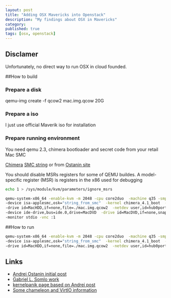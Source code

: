 ```yaml
---
layout: post
title: "Adding OSX Mavericks into Openstack"
description: "My findings about OSX in Mavericks"
category: 
published: true
tags: [osx, openstack]
---
```


## Disclamer

Unfortunately, no direct way to run OSX in cloud founded.


##How to build

### Prepare a disk
qemu-img create -f qcow2 mac.img.qcow 20G

### Prepare a iso
I just use official Maverik iso for installation

### Prepare running environment

You need qemu 2.3, chimera bootloader and secret code from your retail Mac SMC

[Chimera](http://www.tonymacx86.com/downloads.php?do=file&id=258)
[SMC string](http://www.osxbook.com/book/bonus/chapter7/tpmdrmmyth/) or from  [Ostanin site](http://blog.ostanin.org/2014/02/11/playing-with-mac-os-x-on-kvm/)


You should disable MSRs registers for some of QEMU buildes. A model-specific register (MSR) is registers in the x86 used for debugging

```bash
echo 1 > /sys/module/kvm/parameters/ignore_msrs
```



```bash
qemu-system-x86_64 -enable-kvm -m 2048 -cpu core2duo  -machine q35 -smp 4,cores=2  -usb -device usb-kbd -device usb-mouse \
-device isa-applesmc,osk="string_from_smc"  -kernel chimera_4.1_boot  -smbios type=2  -device ide-drive,bus=ide.2,drive=MacHDD \
-drive id=MacHDD,if=none,file=./mac.img.qcow2  -netdev user,id=hub0port0  -device e1000-82545em,netdev=hub0port0,id=mac_vnet0 \
-device ide-drive,bus=ide.0,drive=MacDVD  -drive id=MacDVD,if=none,snapshot=on,file=./Yosemite.iso \
-monitor stdio -vnc :1
```


##How to run


```bash
qemu-system-x86_64 -enable-kvm -m 2048 -cpu core2duo  -machine q35 -smp 4,cores=2  -usb -device usb-kbd -device usb-mouse \ 
-device isa-applesmc,osk="string_from_smc"  -kernel chimera_4.1_boot  -smbios type=2  -device ide-drive,bus=ide.2,drive=MacHDD \
-drive id=MacHDD,if=none,file=./mac.img.qcow2  -netdev user,id=hub0port0  -device e1000-82545em,netdev=hub0port0,id=mac_vnet0  -monitor stdio -vnc :1
```



## Links

* [Andrei Ostanin initial post](http://blog.ostanin.org/2014/02/11/playing-with-mac-os-x-on-kvm/)
* [Gabriel L. Somlo work](http://www.contrib.andrew.cmu.edu/~somlo/OSXKVM/)
* [kernelpanik page based on Andrei post](http://kernelpanik.net/running-mac-osx-yosemite-on-kvm/)
* [Some chameleon and VirtIO information](http://blog.definedcode.com/osx-qemu-kvm)

